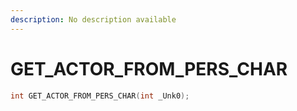 ```yaml
---
description: No description available 
---
```


# GET_ACTOR_FROM_PERS_CHAR

```cpp
int GET_ACTOR_FROM_PERS_CHAR(int _Unk0);
```